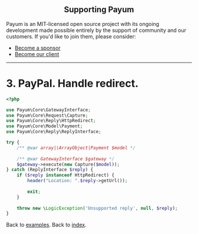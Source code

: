 <h2 align="center">Supporting Payum</h2>

Payum is an MIT-licensed open source project with its ongoing development made possible entirely by the support of community and our customers. If you'd like to join them, please consider:

- [Become a sponsor](https://www.patreon.com/makasim)
- [Become our client](http://forma-pro.com/)

---

# 3. PayPal. Handle redirect. 

```php
<?php

use Payum\Core\GatewayInterface;
use Payum\Core\Request\Capture;
use Payum\Core\Reply\HttpRedirect;
use Payum\Core\Model\Payment;
use Payum\Core\Reply\ReplyInterface;

try {
    /** @var array|\ArrayObject|Payment $model */
    
    /** @var GatewayInterface $gateway */
    $gateway->execute(new Capture($model));
} catch (ReplyInterface $reply) {
    if ($reply instanceof HttpRedirect) {
        header("Location: ".$reply->getUrl());
        
        exit;
    }
    
    throw new \LogicException('Unsupported reply', null, $reply);
}
```

Back to [examples](index.md).
Back to [index](../index.md).
